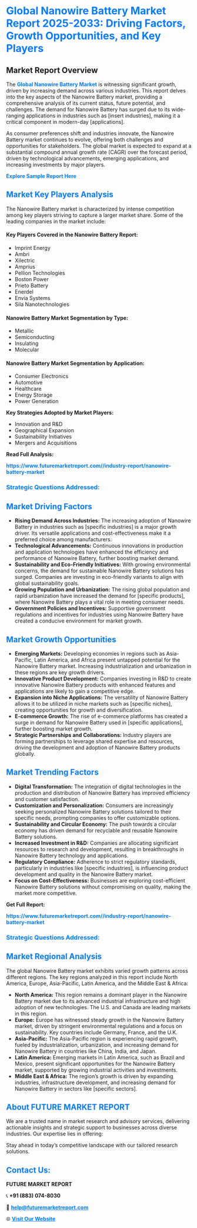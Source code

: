 <h1 style="color: #007BFF;">Global Nanowire Battery Market Report 2025-2033: Driving Factors, Growth Opportunities, and Key Players</h1>

<section id="overview">
<h2>Market Report Overview</h2>
<p>The <a href="https://www.futuremarketreport.com//industry-report/nanowire-battery-market" style="color: #007BFF; text-decoration: none;"><strong>Global Nanowire Battery Market</strong></a> is witnessing significant growth, driven by increasing demand across various industries. This report delves into the key aspects of the Nanowire Battery market, providing a comprehensive analysis of its current status, future potential, and challenges. The demand for Nanowire Battery has surged due to its wide-ranging applications in industries such as [insert industries], making it a critical component in modern-day [applications].</p>
<p>As consumer preferences shift and industries innovate, the Nanowire Battery market continues to evolve, offering both challenges and opportunities for stakeholders. The global market is expected to expand at a substantial compound annual growth rate (CAGR) over the forecast period, driven by technological advancements, emerging applications, and increasing investments by major players.</p>
</section>

<section id="overview">
<p><a href="https://www.futuremarketreport.com//request-sample/reportId=63693" style="color: #007BFF; text-decoration: none;"><strong>Explore Sample Report Here</strong></a></p>
</section>

<section id="key-players">
<h2 style="color: #007BFF;">Market Key Players Analysis</h2>
<p>The Nanowire Battery market is characterized by intense competition among key players striving to capture a larger market share. Some of the leading companies in the market include:</p>
<h4>Key Players Covered in the Nanowire Battery Report:</h4>
<ul><li>Imprint Energy</li><li>Ambri</li><li>Xilectric</li><li>Amprius</li><li>Pellion Technologies</li><li>Boston Power</li><li>Prieto Battery</li><li>Enerdel</li><li>Envia Systems</li><li>Sila Nanotechnologies</li></ul>
<h4>Nanowire Battery Market Segmentation by Type:</h4>
<ul><li>Metallic</li><li>Semiconducting</li><li>Insulating</li><li>Molecular</li></ul>

<h4>Nanowire Battery Market Segmentation by Application:</h4>
<ul><li>Consumer Electronics</li><li>Automotive</li><li>Healthcare</li><li>Energy Storage</li><li>Power Generation</li></ul>
<p><strong>Key Strategies Adopted by Market Players:</strong></p>
<ul>
<li>Innovation and R&D</li>
<li>Geographical Expansion</li>
<li>Sustainability Initiatives</li>
<li>Mergers and Acquisitions</li>
</ul>
</section>

<section>
<p><strong>Read Full Analysis: </strong></p><a href="https://www.futuremarketreport.com//industry-report/nanowire-battery-market" style="color: #007BFF; text-decoration: none;"><strong>https://www.futuremarketreport.com//industry-report/nanowire-battery-market</strong></a>
<h3 style="color: #007BFF;">Strategic Questions Addressed:</h3>
</section>

<section id="driving-factors">
<h2 style="color: #007BFF;">Market Driving Factors</h2>
<ul>
<li><strong>Rising Demand Across Industries:</strong> The increasing adoption of Nanowire Battery in industries such as [specific industries] is a major growth driver. Its versatile applications and cost-effectiveness make it a preferred choice among manufacturers.</li>
<li><strong>Technological Advancements:</strong> Continuous innovations in production and application technologies have enhanced the efficiency and performance of Nanowire Battery, further boosting market demand.</li>
<li><strong>Sustainability and Eco-Friendly Initiatives:</strong> With growing environmental concerns, the demand for sustainable Nanowire Battery solutions has surged. Companies are investing in eco-friendly variants to align with global sustainability goals.</li>
<li><strong>Growing Population and Urbanization:</strong> The rising global population and rapid urbanization have increased the demand for [specific products], where Nanowire Battery plays a vital role in meeting consumer needs.</li>
<li><strong>Government Policies and Incentives:</strong> Supportive government regulations and incentives for industries using Nanowire Battery have created a conducive environment for market growth.</li>
</ul>
</section>

<section id="growth-opportunities">
<h2 style="color: #007BFF;">Market Growth Opportunities</h2>
<ul>
<li><strong>Emerging Markets:</strong> Developing economies in regions such as Asia-Pacific, Latin America, and Africa present untapped potential for the Nanowire Battery market. Increasing industrialization and urbanization in these regions are key growth drivers.</li>
<li><strong>Innovative Product Development:</strong> Companies investing in R&D to create innovative Nanowire Battery products with enhanced features and applications are likely to gain a competitive edge.</li>
<li><strong>Expansion into Niche Applications:</strong> The versatility of Nanowire Battery allows it to be utilized in niche markets such as [specific niches], creating opportunities for growth and diversification.</li>
<li><strong>E-commerce Growth:</strong> The rise of e-commerce platforms has created a surge in demand for Nanowire Battery used in [specific applications], further boosting market growth.</li>
<li><strong>Strategic Partnerships and Collaborations:</strong> Industry players are forming partnerships to leverage shared expertise and resources, driving the development and adoption of Nanowire Battery products globally.</li>
</ul>
</section>

<section id="trending-factors">
<h2 style="color: #007BFF;">Market Trending Factors</h2>
<ul>
<li><strong>Digital Transformation:</strong> The integration of digital technologies in the production and distribution of Nanowire Battery has improved efficiency and customer satisfaction.</li>
<li><strong>Customization and Personalization:</strong> Consumers are increasingly seeking personalized Nanowire Battery solutions tailored to their specific needs, prompting companies to offer customizable options.</li>
<li><strong>Sustainability and Circular Economy:</strong> The push towards a circular economy has driven demand for recyclable and reusable Nanowire Battery solutions.</li>
<li><strong>Increased Investment in R&D:</strong> Companies are allocating significant resources to research and development, resulting in breakthroughs in Nanowire Battery technology and applications.</li>
<li><strong>Regulatory Compliance:</strong> Adherence to strict regulatory standards, particularly in industries like [specific industries], is influencing product development and quality in the Nanowire Battery market.</li>
<li><strong>Focus on Cost-Effectiveness:</strong> Businesses are exploring cost-efficient Nanowire Battery solutions without compromising on quality, making the market more competitive.</li>
</ul>
</section>

<section>
<p><strong>Get Full Report: </strong></p><a href="https://www.futuremarketreport.com//industry-report/nanowire-battery-market" style="color: #007BFF; text-decoration: none;"><strong>https://www.futuremarketreport.com//industry-report/nanowire-battery-market</strong></a>
<h3 style="color: #007BFF;">Strategic Questions Addressed:</h3>
</section>


<section id="regional-analysis">
<h2 style="color: #007BFF;">Market Regional Analysis</h2>
<p>The global Nanowire Battery market exhibits varied growth patterns across different regions. The key regions analyzed in this report include North America, Europe, Asia-Pacific, Latin America, and the Middle East & Africa:</p>
<ul>
<li><strong>North America:</strong> This region remains a dominant player in the Nanowire Battery market due to its advanced industrial infrastructure and high adoption of new technologies. The U.S. and Canada are leading markets in this region.</li>
<li><strong>Europe:</strong> Europe has witnessed steady growth in the Nanowire Battery market, driven by stringent environmental regulations and a focus on sustainability. Key countries include Germany, France, and the U.K.</li>
<li><strong>Asia-Pacific:</strong> The Asia-Pacific region is experiencing rapid growth, fueled by industrialization, urbanization, and increasing demand for Nanowire Battery in countries like China, India, and Japan.</li>
<li><strong>Latin America:</strong> Emerging markets in Latin America, such as Brazil and Mexico, present significant opportunities for the Nanowire Battery market, supported by growing industrial activities and investments.</li>
<li><strong>Middle East & Africa:</strong> The region’s growth is driven by expanding industries, infrastructure development, and increasing demand for Nanowire Battery in sectors like [specific sectors].</li>
</ul>
</section>

<footer>
<h2 style="color: #007BFF;">About FUTURE MARKET REPORT</h2>
<p>We are a trusted name in market research and advisory services, delivering actionable insights and strategic support to businesses across diverse industries. Our expertise lies in offering:</p>

<p>Stay ahead in today’s competitive landscape with our tailored research solutions.</p>

<h2 style="color: #007BFF;">Contact Us:</h2>
<p><strong>FUTURE MARKET REPORT</strong></p>
<p>📞 <strong>+91 (883) 074-8030</strong></p>
<p>📧 <strong><a href="mailto:help@futuremarketreport.com" style="color: #007BFF;">help@futuremarketreport.com</a></strong></p>
<p>🌐 <strong><a href="https://www.futuremarketreport.com/" style="color: #007BFF;">Visit Our Website</a></strong></p>
</footer>